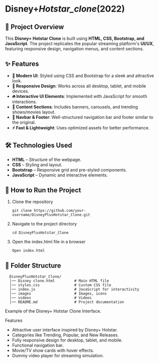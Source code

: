 # Disney+_Hotstar_clone_(2022)

## 📌 Project Overview

This **Disney+ Hotstar Clone** is built using **HTML, CSS, Bootstrap, and JavaScript**. The project replicates the popular streaming platform's **UI/UX**, featuring responsive design, navigation menus, and content sections.

## ✨ Features

 - **🎨 Modern UI**: Styled using CSS and Bootstrap for a sleek and attractive look.
 - **📱 Responsive Design**: Works across all desktop, tablet, and mobile devices.
 - **🔥 Interactive UI Elements**: Implemented with JavaScript for smooth interactions.
 - **🎥 Content Sections**: Includes banners, carousels, and trending shows/movies layout.
 - **📜 Navbar & Footer**: Well-structured navigation bar and footer similar to the original.
 - **⚡ Fast & Lightweight**: Uses optimized assets for better performance.

## 🛠️ Technologies Used
 - **HTML** – Structure of the webpage.
 - **CSS** – Styling and layout.
 - **Bootstrap** – Responsive grid and pre-styled components.
 - **JavaScript** – Dynamic and interactive elements.

## 🚀 How to Run the Project

1. Clone the repository

       git clone https://github.com/your-username/DisneyPlusHotstar_Clone.git

2. Navigate to the project directory

       cd DisneyPlusHotstar_Clone

3. Open the index.html file in a browser

       Open index.html

 ## 📂 Folder Structure

      DisneyPlusHotstar_Clone/
      │── Disney clone.html         # Main HTML file
      │── styles.css                # Custom CSS file
      │── index.js                  # JavaScript for interactivity
      │── images                    # Images, icons
      │── videos                    # Videos
      │── README.md                 # Project documentation



Example of the Disney+ Hotstar Clone Interface.

Features
- Attractive user interface inspired by Disney+ Hotstar.
- Categories like Trending, Popular, and New Releases.
- Fully responsive design for desktop, tablet, and mobile.
- Functional navigation bar.
- Movie/TV show cards with hover effects. 
- Dummy video player for streaming simulation.
